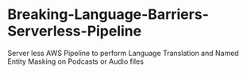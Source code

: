 # Breaking-Language-Barriers-Serverless-Pipeline
Server less AWS Pipeline to perform Language Translation and Named Entity Masking on Podcasts or Audio files
